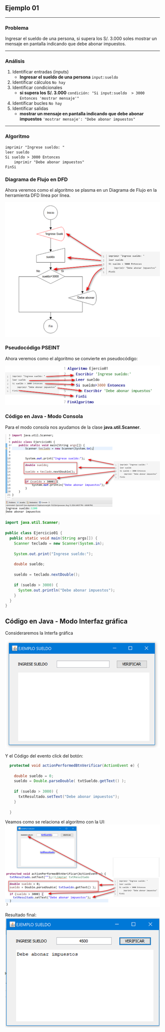 ## Ejemplo 01
---
### Problema

Ingresar el sueldo de una persona, si supera los S/. 3.000 soles mostrar un mensaje en pantalla indicando que debe abonar impuestos.

---

### Análisis
1. Identificar entradas (inputs)
   - **Ingresar el sueldo de una persona**
     `input:sueldo`
2. Identificar cálculos
   `No hay`
3. Identificar condicionales
   - **si supera los S/. 3.000**
     `condición: "Si input:sueldo  > 3000 Entonces 'mostrar mensaje'"`
4. Identificar bucles
   `No hay`
5. Identificar salidas
   - **mostrar un mensaje en pantalla indicando que debe abonar impuestos**
     `'mostrar mensaje': "Debe abonar impuestos"`

---

### Algoritmo
```shell
imprimir "Ingrese sueldo: "
leer sueldo
Si sueldo > 3000 Entonces
    imprimir "Debe abonar impuestos"
FinSi
```

### Diagrama de Flujo en DFD
Ahora veremos como el algoritmo se plasma en un Diagrama de Flujo en la herramienta DFD
línea por línea.

![](images/2024-08-15-16-33-04.png)

### Pseudocódigo PSEINT

Ahora veremos como el algoritmo se convierte en pseudocódigo:

![](images/2024-08-15-17-07-21.png)

### Código en Java - Modo Consola

Para el modo consola nos ayudamos de la clase **java.util.Scanner**.  

![](images/2024-08-15-18-43-29.png)

```java
import java.util.Scanner;

public class Ejercicio01 {
  public static void main(String args[]) {
    Scanner teclado = new Scanner(System.in);

    System.out.print("Ingrese sueldo:");

    double sueldo;

    sueldo = teclado.nextDouble();

    if (sueldo > 3000) {
      System.out.println("Debe abonar impuestos");
    }
  }
}
```

## Código en Java - Modo Interfaz gráfica
Consideraremos la Interfa gráfica

![](images/2024-08-15-19-18-27.png)

Y el Código del evento click del botón:
```java
  protected void actionPerformedBtnVerificar(ActionEvent e) {
    
    double sueldo = 0;
    sueldo = Double.parseDouble( txtSueldo.getText() );
    
    if (sueldo > 3000) {
      txtResultado.setText("Debe abonar impuestos");
    }
    
  }
```

Veamos como se relaciona el algoritmo con la UI:  
![](images/2024-08-15-19-36-21.png)

Resultado final:  
![](images/2024-08-15-19-36-50.png)